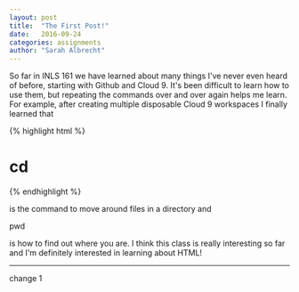```yaml
---
layout: post
title:  "The First Post!"
date:   2016-09-24
categories: assignments
author: "Sarah Albrecht"
---
```


So far in INLS 161 we have learned about many things I've never even heard of
before, starting with Github and Cloud 9. It's been difficult to learn how to 
use them, but repeating the commands over and over again helps me learn. For 
example, after creating multiple disposable Cloud 9 workspaces I finally learned
that 

{% highlight html %}
<h1> cd </h1>
{% endhighlight %}

is the command to move around files in a directory and


pwd 


is how to find out where you are. I think this class is really interesting so
far and I'm definitely interested in learning about HTML!

---

change 1